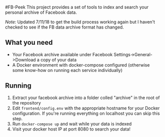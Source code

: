 #FB-Peek
This project provides a set of tools to index and search your personal archive of Facebook data.

_Note:_ Updated 7/11/18 to get the build process working again but I haven't checked to see if the FB data archive format has changed.

## What you need
* Your Facebook archive available under Facebook Settings->General->Download a copy of your data
* A Docker environment with docker-compose configured (otherwise some know-how on running each service individually)

## Running
1. Extract your facebook archive into a folder colled "archive" in the root of the repository
2. Edit `frontend/config.env` with the appropriate hostname for your Docker configuration. If you're running everything on localhost you can skip this step.
3. Run `docker-compose up` and wait while your data is indexed
4. Visit your docker host IP at port 8080 to search your data!
